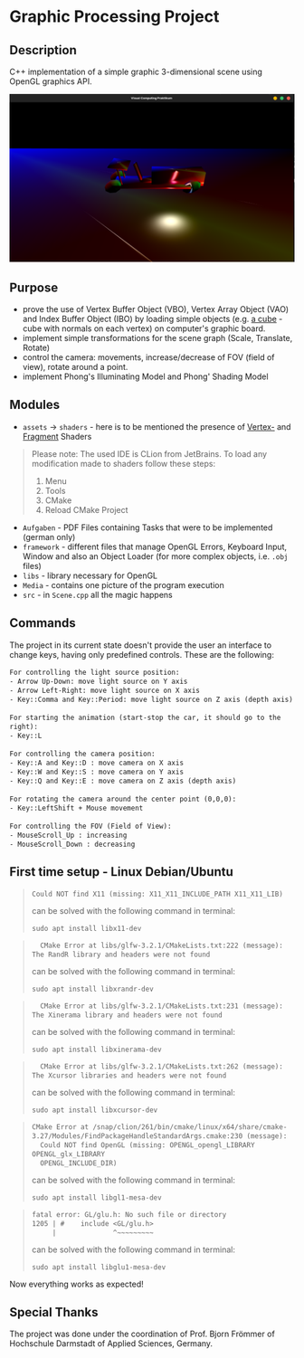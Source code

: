# Graphic Processing Project

## Description
C++ implementation of a simple graphic 3-dimensional scene using OpenGL 
graphics API.

![szenegraph](./Media/szenegraph.png)

## Purpose
- prove the use of Vertex Buffer Object (VBO), Vertex Array Object (VAO) and 
Index Buffer Object (IBO) by loading simple objects (e.g.
[a cube](./src/Game/Cube_normals.h) - cube with normals on each vertex) 
on computer's graphic board.
- implement simple transformations for the scene graph (Scale, Translate, Rotate)
- control the camera: movements, increase/decrease of FOV (field of view), rotate around a point.
- implement Phong's Illuminating Model and Phong' Shading Model

## Modules
- `assets` -> `shaders` - here is to be mentioned the presence of [Vertex-](./assets/shaders/vertex.glsl) and [Fragment](./assets/shaders/fragment.glsl) Shaders
> Please note: The used IDE is CLion from JetBrains. To load any modification made
> to shaders follow these steps:
> 1. Menu
> 2. Tools
> 3. CMake
> 4. Reload CMake Project
- `Aufgaben` - PDF Files containing Tasks that were to be implemented (german only)
- `framework` - different files that manage OpenGL Errors, Keyboard Input, Window and also an Object Loader 
(for more complex objects, i.e. `.obj` files)
- `libs` - library necessary for OpenGL
- `Media` - contains one picture of the program execution
- `src` - in `Scene.cpp` all the magic happens

## Commands
The project in its current state doesn't provide the user an interface to change keys, having only 
predefined controls. These are the following: 

    For controlling the light source position:
    - Arrow Up-Down: move light source on Y axis
    - Arrow Left-Right: move light source on X axis
    - Key::Comma and Key::Period: move light source on Z axis (depth axis)

    For starting the animation (start-stop the car, it should go to the right):
    - Key::L

    For controlling the camera position:
    - Key::A and Key::D : move camera on X axis
    - Key::W and Key::S : move camera on Y axis
    - Key::Q and Key::E : move camera on Z axis (depth axis)

    For rotating the camera around the center point (0,0,0):
    - Key::LeftShift + Mouse movement

    For controlling the FOV (Field of View):
    - MouseScroll_Up : increasing
    - MouseScroll_Down : decreasing
## First time setup - Linux Debian/Ubuntu
> ```commandline
> Could NOT find X11 (missing: X11_X11_INCLUDE_PATH X11_X11_LIB)
> ```
> can be solved with the following command in terminal:
> ```commandline
> sudo apt install libx11-dev
> ```

> ```commandline
>   CMake Error at libs/glfw-3.2.1/CMakeLists.txt:222 (message):
> The RandR library and headers were not found
> ```
> can be solved with the following command in terminal:
> ```commandline
> sudo apt install libxrandr-dev
> ```

> ```commandline
>   CMake Error at libs/glfw-3.2.1/CMakeLists.txt:231 (message):
> The Xinerama library and headers were not found
> ```
> can be solved with the following command in terminal:
> ```commandline
> sudo apt install libxinerama-dev
> ```

> ```commandline
>   CMake Error at libs/glfw-3.2.1/CMakeLists.txt:262 (message):
> The Xcursor libraries and headers were not found
> ```
> can be solved with the following command in terminal:
> ```commandline
> sudo apt install libxcursor-dev
> ```

> ```commandline
> CMake Error at /snap/clion/261/bin/cmake/linux/x64/share/cmake-3.27/Modules/FindPackageHandleStandardArgs.cmake:230 (message):
>   Could NOT find OpenGL (missing: OPENGL_opengl_LIBRARY OPENGL_glx_LIBRARY
>   OPENGL_INCLUDE_DIR)
> ```
> can be solved with the following command in terminal:
> ```commandline
> sudo apt install libgl1-mesa-dev
> ```

> ```commandline
> fatal error: GL/glu.h: No such file or directory
> 1205 | #    include <GL/glu.h>
>      |              ^~~~~~~~~~
> ```
> can be solved with the following command in terminal:
> ```commandline
> sudo apt install libglu1-mesa-dev
> ```

Now everything works as expected!

## Special Thanks
The project was done under the coordination of Prof. Bjorn Frömmer of
Hochschule Darmstadt of Applied Sciences, Germany.
